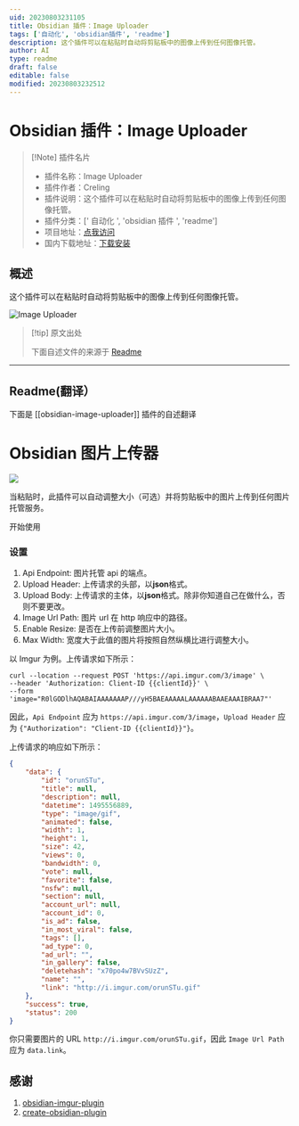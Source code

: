 ```yaml
---
uid: 20230803231105
title: Obsidian 插件：Image Uploader
tags: ['自动化', 'obsidian插件', 'readme']
description: 这个插件可以在粘贴时自动将剪贴板中的图像上传到任何图像托管。
author: AI
type: readme
draft: false
editable: false
modified: 20230803232512
---
```


# Obsidian 插件：Image Uploader

> [!Note] 插件名片
> - 插件名称：Image Uploader
> - 插件作者：Creling
> - 插件说明：这个插件可以在粘贴时自动将剪贴板中的图像上传到任何图像托管。
> - 插件分类：[' 自动化 ', 'obsidian 插件 ', 'readme']
> - 项目地址：[点我访问](https://github.com/Creling/obsidian-image-uploader)
> - 国内下载地址：[下载安装](https://pkmer.cn/products/plugin/pluginMarket/?obsidian-image-uploader)

## 概述

这个插件可以在粘贴时自动将剪贴板中的图像上传到任何图像托管。

![Image Uploader](https://cdn.pkmer.cn/covers/obsidian-image-uploader.gif!pkmer)

> [!tip] 原文出处
>
>下面自述文件的来源于 [Readme](https://ghproxy.net/https://raw.githubusercontent.com/Creling/obsidian-image-uploader/LivePreviewEditor/README.md)
>

---

## Readme(翻译）

下面是 [[obsidian-image-uploader]] 插件的自述翻译

# Obsidian 图片上传器

![](https://i.loli.net/2021/07/16/fxWBeLAESNc6tK9.gif)

当粘贴时，此插件可以自动调整大小（可选）并将剪贴板中的图片上传到任何图片托管服务。

开始使用

### 设置

1. Api Endpoint: 图片托管 api 的端点。
2. Upload Header: 上传请求的头部，以**json**格式。
3. Upload Body: 上传请求的主体，以**json**格式。除非你知道自己在做什么，否则不要更改。
4. Image Url Path: 图片 url 在 http 响应中的路径。
5. Enable Resize: 是否在上传前调整图片大小。
6. Max Width: 宽度大于此值的图片将按照自然纵横比进行调整大小。

以 Imgur 为例。上传请求如下所示：

```shell
curl --location --request POST 'https://api.imgur.com/3/image' \
--header 'Authorization: Client-ID {{clientId}}' \
--form 'image="R0lGODlhAQABAIAAAAAAAP///yH5BAEAAAAALAAAAAABAAEAAAIBRAA7"'
```

因此，`Api Endpoint` 应为 `https://api.imgur.com/3/image`，`Upload Header` 应为 `{"Authorization": "Client-ID {{clientId}}"}`。

上传请求的响应如下所示：

```json
{
	"data": {
		"id": "orunSTu",
		"title": null,
		"description": null,
		"datetime": 1495556889,
		"type": "image/gif",
		"animated": false,
		"width": 1,
		"height": 1,
		"size": 42,
		"views": 0,
		"bandwidth": 0,
		"vote": null,
		"favorite": false,
		"nsfw": null,
		"section": null,
		"account_url": null,
		"account_id": 0,
		"is_ad": false,
		"in_most_viral": false,
		"tags": [],
		"ad_type": 0,
		"ad_url": "",
		"in_gallery": false,
		"deletehash": "x70po4w7BVvSUzZ",
		"name": "",
		"link": "http://i.imgur.com/orunSTu.gif"
	},
	"success": true,
	"status": 200
}
```

你只需要图片的 URL `http://i.imgur.com/orunSTu.gif`，因此 `Image Url Path` 应为 `data.link`。

## 感谢

1. [obsidian-imgur-plugin](https://github.com/gavvvr/obsidian-imgur-plugin)
2. [create-obsidian-plugin](https://www.npmjs.com/package/create-obsidian-plugin)



